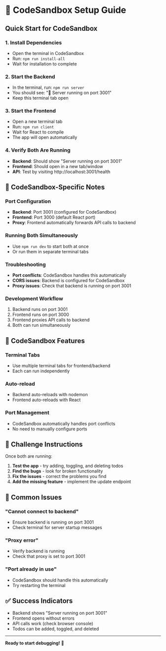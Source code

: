 # 🚀 CodeSandbox Setup Guide

## Quick Start for CodeSandbox

### 1. **Install Dependencies**

- Open the terminal in CodeSandbox
- Run: `npm run install-all`
- Wait for installation to complete

### 2. **Start the Backend**

- In the terminal, run: `npm run server`
- You should see: "🚀 Server running on port 3001"
- Keep this terminal tab open

### 3. **Start the Frontend**

- Open a new terminal tab
- Run: `npm run client`
- Wait for React to compile
- The app will open automatically

### 4. **Verify Both Are Running**

- **Backend**: Should show "Server running on port 3001"
- **Frontend**: Should open in a new tab/window
- **API**: Test by visiting http://localhost:3001/health

## 🔧 CodeSandbox-Specific Notes

### **Port Configuration**

- **Backend**: Port 3001 (configured for CodeSandbox)
- **Frontend**: Port 3000 (default React port)
- **Proxy**: Frontend automatically forwards API calls to backend

### **Running Both Simultaneously**

- Use `npm run dev` to start both at once
- Or run them in separate terminal tabs

### **Troubleshooting**

- **Port conflicts**: CodeSandbox handles this automatically
- **CORS issues**: Backend is configured for CodeSandbox
- **Proxy issues**: Check that backend is running on port 3001

### **Development Workflow**

1. Backend runs on port 3001
2. Frontend runs on port 3000
3. Frontend proxies API calls to backend
4. Both can run simultaneously

## 📱 CodeSandbox Features

### **Terminal Tabs**

- Use multiple terminal tabs for frontend/backend
- Each can run independently

### **Auto-reload**

- Backend auto-reloads with nodemon
- Frontend auto-reloads with React

### **Port Management**

- CodeSandbox automatically handles port conflicts
- No need to manually configure ports

## 🎯 Challenge Instructions

Once both are running:

1. **Test the app** - try adding, toggling, and deleting todos
2. **Find the bugs** - look for broken functionality
3. **Fix the issues** - correct the problems you find
4. **Add the missing feature** - implement the update endpoint

## 🚨 Common Issues

### **"Cannot connect to backend"**

- Ensure backend is running on port 3001
- Check terminal for server startup messages

### **"Proxy error"**

- Verify backend is running
- Check that proxy is set to port 3001

### **"Port already in use"**

- CodeSandbox should handle this automatically
- Try restarting the terminal

## ✅ Success Indicators

- Backend shows "Server running on port 3001"
- Frontend opens without errors
- API calls work (check browser console)
- Todos can be added, toggled, and deleted

---

**Ready to start debugging!** 🐛
